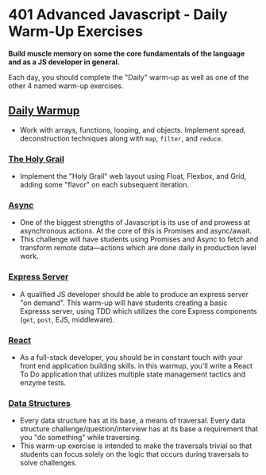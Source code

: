 # 401 Advanced Javascript - Daily Warm-Up Exercises

**Build muscle memory on some the core fundamentals of the language and as a JS developer in general.**

Each day, you should complete the "Daily" warm-up as well as one of the other 4 named warm-up exercises.

## [Daily Warmup](../daily/)
* Work with arrays, functions, looping, and objects.  Implement spread, deconstruction techniques along with `map`, `filter`, and `reduce`.

### [The Holy Grail](../holy-grail/)
* Implement the "Holy Grail" web layout using Float, Flexbox, and Grid, adding some "flavor" on each subsequent iteration.

### [Async](../async/)
* One of the biggest strengths of Javascript is its use of and prowess at asynchronous actions. At the core of this is Promises and async/await.
* This challenge will have students using Promises and Async to fetch and transform remote data—actions which are done daily in production level work.

### [Express Server](../express/)
* A qualified JS developer should be able to produce an express server "on demand". This warm-up will have students creating a basic Expresss server, using TDD which utilizes the core Express components (`get`, `post`, EJS, middleware).

### [React](../react/)
* As a full-stack developer, you should be in constant touch with your front end application building skills. in this warmup, you'll write a React To Do application that utilizes multiple state management tactics and enzyme tests.

### [Data Structures](../dsa/)
* Every data structure has at its base, a means of traversal. Every data structure challenge/question/interview has at its base a requirement that you "do something" while traversing.
* This warm-up exercise is intended to make the traversals trivial so that students can focus solely on the logic that occurs during traversals to solve challenges.
